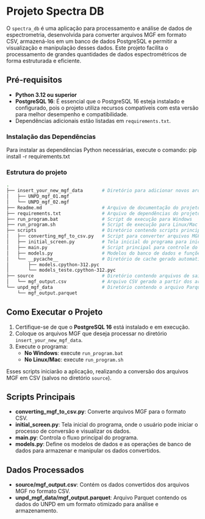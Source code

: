 # Projeto Spectra DB

O `spectra_db` é uma aplicação para processamento e análise de dados de espectrometria, desenvolvida para converter arquivos MGF em formato CSV, armazená-los em um banco de dados PostgreSQL e permitir a visualização e manipulação desses dados. Este projeto facilita o processamento de grandes quantidades de dados espectrométricos de forma estruturada e eficiente.

## Pré-requisitos

- **Python 3.12 ou superior**
- **PostgreSQL 16**: É essencial que o PostgreSQL 16 esteja instalado e configurado, pois o projeto utiliza recursos compatíveis com esta versão para melhor desempenho e compatibilidade.
- Dependências adicionais estão listadas em `requirements.txt`.

### Instalação das Dependências

Para instalar as dependências Python necessárias, execute o comando: pip install -r requirements.txt

### Estrutura do projeto

```bash
.
├── insert_your_new_mgf_data       # Diretório para adicionar novos arquivos MGF para processamento
│   ├── UNPD_mgf_01.mgf
│   └── UNPD_mgf_02.mgf
├── Readme.md                      # Arquivo de documentação do projeto
├── requirements.txt               # Arquivo de dependências do projeto
├── run_program.bat                # Script de execução para Windows
├── run_program.sh                 # Script de execução para Linux/Mac
├── scripts                        # Diretório contendo scripts principais
│   ├── converting_mgf_to_csv.py   # Script para converter arquivos MGF para formato CSV
│   ├── initial_screen.py          # Tela inicial do programa para iniciar a conversão e visualização dos dados
│   ├── main.py                    # Script principal para controle do fluxo do programa
│   ├── models.py                  # Modelos do banco de dados e funções para manipulação dos dados
│   └── __pycache__                # Diretório de cache gerado automaticamente pelo Python
│       ├── models.cpython-312.pyc
│       └── models_teste.cpython-312.pyc
├── source                         # Diretório contendo arquivos de saída e dados processados
│   └── mgf_output.csv             # Arquivo CSV gerado a partir dos arquivos MGF
└── unpd_mgf_data                  # Diretório contendo o arquivo Parquet gerado
    └── mgf_output.parquet

```
## Como Executar o Projeto

1. Certifique-se de que o **PostgreSQL 16** está instalado e em execução.
2. Coloque os arquivos MGF que deseja processar no diretório `insert_your_new_mgf_data`.
3. Execute o programa:
   - **No Windows**: execute `run_program.bat`
   - **No Linux/Mac**: execute `run_program.sh`

Esses scripts iniciarão a aplicação, realizando a conversão dos arquivos MGF em CSV (salvos no diretório `source`).

## Scripts Principais

- **converting_mgf_to_csv.py**: Converte arquivos MGF para o formato CSV.
- **initial_screen.py**: Tela inicial do programa, onde o usuário pode iniciar o processo de conversão e visualizar os dados.
- **main.py**: Controla o fluxo principal do programa.
- **models.py**: Define os modelos de dados e as operações de banco de dados para armazenar e manipular os dados convertidos.

## Dados Processados

- **source/mgf_output.csv**: Contém os dados convertidos dos arquivos MGF no formato CSV.
- **unpd_mgf_data/mgf_output.parquet**: Arquivo Parquet contendo os dados do UNPD em um formato otimizado para análise e armazenamento.

